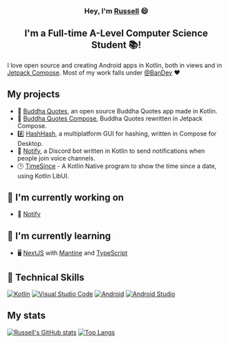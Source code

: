 <h3 align="center">
Hey, I'm <a href="https://russell.bandev.uk" target="_blank" rel="noreferrer">Russell</a> 😄
</h3>

<h2 align="center">
I'm a Full-time A-Level Computer Science Student 📚!
</h2>

I love open source and creating Android apps in Kotlin, both in views and in [Jetpack Compose](https://developer.android.com/jetpack/compose). Most of my work falls under [@BanDev](https://github.com/BanDev) ❤️

## My projects
- 📱 [Buddha Quotes](https://github.com/bandev/buddha-quotes), an open source Buddha Quotes app made in Kotlin.
- 📱 [Buddha Quotes Compose](https://github.com/BanDev/Buddha-Quotes-Compose), Buddha Quotes rewritten in Jetpack Compose.
- #️⃣ [HashHash](https://github.com/russellbanks/HashHash), a multiplatform GUI for hashing, written in Compose for Desktop.
- 🔔 [Notify](https://github.com/BanDev/Notify), a Discord bot written in Kotlin to send notifications when people join voice channels.
- 🕑 [TimeSince](https://github.com/russellbanks/TimeSince) - A Kotlin Native program to show the time since a date, using Kotlin LibUI.

## 🔭 I'm currently working on

- 🔔 [Notify](https://github.com/BanDev/Notify)

## 🌱 I'm currently learning

- 🖥️ [NextJS](https://nextjs.org/) with [Mantine](https://mantine.dev) and [TypeScript](https://www.typescriptlang.org/)

## 💼 Technical Skills

[![Kotlin](https://img.shields.io/badge/kotlin-%230095D5.svg?style=for-the-badge&logo=kotlin&logoColor=white)](https://kotlinlang.org/)
[![Visual Studio Code](https://img.shields.io/badge/Visual%20Studio%20Code-0078d7.svg?style=for-the-badge&logo=visual-studio-code&logoColor=white)](https://code.visualstudio.com/)
[![Android](https://img.shields.io/badge/Android-3DDC84?style=for-the-badge&logo=android&logoColor=white)](https://www.android.com/)
[![Android Studio](https://img.shields.io/badge/Android%20Studio-3DDC84.svg?style=for-the-badge&logo=android-studio&logoColor=white)](https://developer.android.com/studio/)

## My stats
[![Russell's GitHub stats](https://github-readme-stats-one-bice.vercel.app/api?username=russellbanks&show_icons=true&include_all_commits=true&count_private=true&role=OWNER,ORGANIZATION_MEMBER,COLLABORATOR&theme=dark)](https://github.com/anuraghazra/github-readme-stats)
[![Top Langs](https://github-readme-stats.vercel.app/api/top-langs/?username=russellbanks&layout=compact&langs_count=10&theme=dark)](https://github.com/anuraghazra/github-readme-stats)
